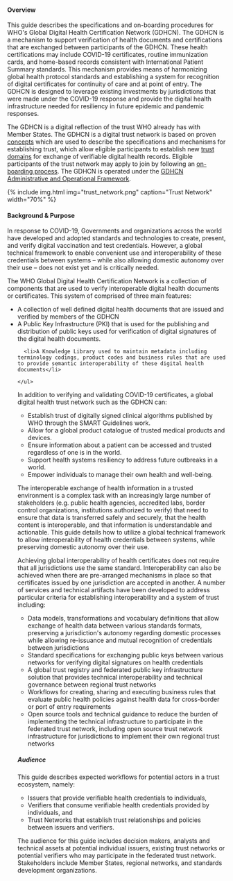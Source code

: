 



    
#### Overview
<a name="Overview"> </a>

    
<p>
      This guide describes the specifications and on-boarding procedures for WHO's Global Digital Health Certification Network (GDHCN).  The GDHCN is a mechanism to support verification of health documents and certifications that are exchanged between participants of the GDHCN.  These health certifications may include COVID-19 certificates, routine immunization cards, and home-based records consistent with International Patient Summary standards. This mechanism provides means of harmonizing global health protocol standards and establishing a system for recognition of digital certificates for continuity of care and at point of entry.  The GDHCN is designed to leverage existing investments by jurisdictions that were made under the COVID-19 response and provide the digital health infrastructure needed for resiliency in future epidemic and pandemic responses.
    </p>


    
<p>
      The GDHCN is a digital reflection of the trust WHO already has with Member States. The GDHCN is a digital trust network is based on proven <a href="concepts.html"> concepts</a> which are used to describe the specifications and mechanisms for establishing trust, which allow eligible participants to establish new <a href="concepts.html#trust-domain">trust domains</a> for exchange of verifiable digital health records. Eligible participants of the trust network may apply to join by following an <a href="concepts_onboarding.html">on-boarding process</a>.   The GDHCN is operated under the <a href="GDHCN_Administrative_and_Operational_Framework.pdf">GDHCN Administrative and Operational Framework</a>.
    </p>

    
{% include img.html img="trust_network.png" caption="Trust Network" width="70%" %}    

    
#### Background &amp; Purpose
<a name="Background"> </a>
    
    
<p>
      In response to COVID-19, Governments and organizations across the world have developed and adopted standards and technologies to create, present, and verify digital vaccination and test credentials. However, a global technical framework to enable convenient use and interoperability of these credentials between systems – while also allowing domestic autonomy over their use – does not exist yet and is critically needed.      
    </p>

    
<p>
      The WHO Global Digital Health Certification Network is a collection of components that are used to verify interoperable digital health documents or certificates.  This system of comprised of three main features:
    </p>

    
<ul>
      <li>A collection of well defined digital health documents that are issued and verified by members of the GDHCN </li>
      <li>A Public Key Infrastructure (PKI) that is used for the publishing and distribution of public keys used for verification of digital signatures of the digital health documents.
      </li>

      <li>A Knowledge Library used to maintain metadata including terminology codings, product codes and business rules that are used to provide semantic interoperability of these digital health documents</li>

    </ul>

    
    
<p>In addition to verifying and validating COVID-19 certificates, a global digital health trust network such as the GDHCN can:</p>

    
<ul class="">
        <li>Establish trust of digitally signed clinical algorithms published by WHO through the SMART Guidelines work.</li>
        <li>Allow for a global product catalogue of trusted medical products and devices.</li>
        <li>Ensure information about a patient can be accessed and trusted regardless of one is in the world.</li>
        <li>Support health systems resiliency to address future outbreaks in a world.</li>
        <li>Empower individuals to manage their own health and well-being.</li>
    </ul>


    
<p>The interoperable exchange of health information in a trusted environment is a complex task with an increasingly large number of stakeholders (e.g. public health agencies, accredited labs, border control organizations, institutions authorized to verify) that need to ensure that data is transferred safely and securely, that the health content is interoperable, and that information is understandable and actionable. This guide details how to utilize a global technical framework to allow interoperability of health credentials between
systems, while preserving domestic autonomy over their use. </p>


    
<p>Achieving global interoperability of health certificates does not require that all jurisdictions use the same standard. Interoperability can also be achieved when there are pre-arranged mechanisms in place so that certificates issued by one jurisdiction are accepted in another. A number of services and technical artifacts have been developed to address particular criteria for establishing interoperability and a system of trust including:</p>

    
<ul class="">
        <li>Data models, transformations and vocabulary definitions that allow exchange of health data between various standards formats, preserving a jurisdiction's autonomy regarding domestic processes while allowing re-issuance and mutual recognition of credentials between jurisdictions</li>
        <li>Standard specifications for exchanging public keys between various networks for verifying digital signatures on health credentials</li>
        <li>A global trust registry and federated public key infrastructure solution that provides technical interoperability and technical governance between regional trust networks</li>
        <li>Workflows for creating, sharing and executing business rules that evaluate public health policies against health data for cross-border or port of entry requirements</li>
        <li>Open source tools and technical guidance to reduce the burden of implementing the technical infrastructure to participate in the federated trust network, including open source trust network infrastructure for jurisdictions to implement their own regional trust networks</li>
    </ul>

    
##### Audience
<a name="Audience"> </a>

    
<p>This guide describes expected workflows for potential actors in a trust ecosystem, namely:</p>

    
<ul class="">
        <li>Issuers that provide verifiable health credentials to individuals,</li>
        <li>Verifiers that consume verifiable health credentials provided by individuals, and</li>
        <li>Trust Networks that establish trust relationships and policies between issuers and verifiers.</li>
    </ul>

    
<p>The audience for this guide includes decision makers, analysts and technical assets at potential individual issuers,
existing trust networks or potential verifiers who may participate in the federated trust network. Stakeholders include Member States, regional networks, and standards development organizations.</p>
